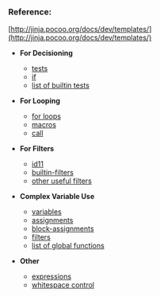 ### Reference:

[http://jinja.pocoo.org/docs/dev/templates/](http://jinja.pocoo.org/docs/dev/templates/)

* **For Decisioning**
	* [tests](http://jinja.pocoo.org/docs/dev/templates/#tests)
	* [if](http://jinja.pocoo.org/docs/dev/templates/#if)
	* [list of builtin tests](http://jinja.pocoo.org/docs/dev/templates/#list-of-builtin-tests	)

* **For Looping**

	* [for loops](http://jinja.pocoo.org/docs/dev/templates/#for)
	* [macros](http://jinja.pocoo.org/docs/dev/templates/#macros)
	* [call](http://jinja.pocoo.org/docs/dev/templates/#call)

* **For Filters**
	* [id11](http://jinja.pocoo.org/docs/dev/templates/#id11)
	* [builtin-filters](http://jinja.pocoo.org/docs/dev/templates/#builtin-filters)
	* [other useful filters](https://docs.ansible.com/ansible/playbooks_filters.html#other-useful-filters)

* **Complex Variable Use**
	* [variables](http://jinja.pocoo.org/docs/dev/templates/#variables)
	* [assignments](http://jinja.pocoo.org/docs/dev/templates/#assignments)
	* [block-assignments](http://jinja.pocoo.org/docs/dev/templates/#block-assignments)
	* [filters](http://jinja.pocoo.org/docs/dev/templates/#filters)
	* [list of global functions
](http://jinja.pocoo.org/docs/dev/templates/#list-of-global-functions
)
* **Other**
	* [expressions](http://jinja.pocoo.org/docs/dev/templates/#expressions)
	* [whitespace control](http://jinja.pocoo.org/docs/dev/templates/#whitespace-control)